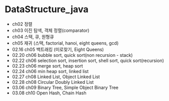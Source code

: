 # DataStructure_java
+ ch02 정렬
+ ch03 이진 탐색, 객체 정렬(comparator)
+ ch04 스택, 큐, 원형큐
+ ch05 재귀 (스택, factorial, hanoi, eight queens, gcd)
+ 02.16 ch05 백트래킹 (미로찾기, Eight Queens)
+ 02.20 ch06 bubble sort, quick sort(non recursion - stack)
+ 02.22 ch06 selection sort, insertion sort, shell sort, quick sort(recursion)
+ 02.23 ch06 merge sort, heap sort
+ 02.24 ch06 min heap sort, linked list
+ 02.27 ch08 Linked List, Object Linked List
+ 02.28 ch08 Circular Doubly Linked List
+ 03.06 ch09 Binary Tree, Simple Object Binary Tree
+ 03.08 ch10 Open Hash, Chain Hash